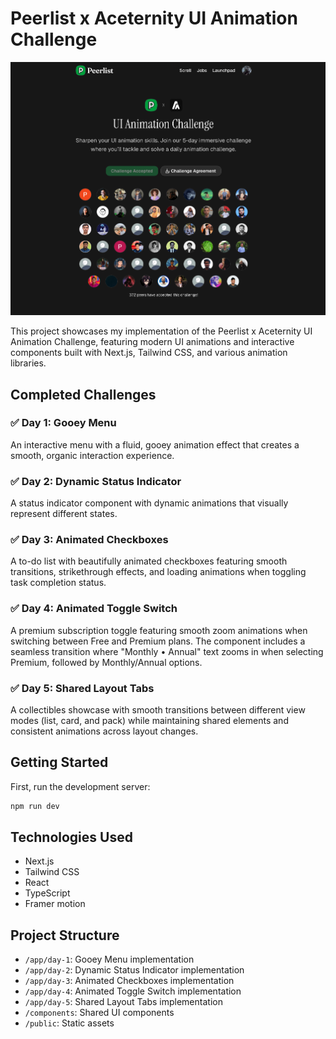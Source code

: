 # Peerlist x Aceternity UI Animation Challenge

![Peerlist x Aceternity UI Challenge](/public/peerlist-challenge.png)

This project showcases my implementation of the Peerlist x Aceternity UI Animation Challenge, featuring modern UI animations and interactive components built with Next.js, Tailwind CSS, and various animation libraries.

## Completed Challenges

### ✅ Day 1: Gooey Menu
An interactive menu with a fluid, gooey animation effect that creates a smooth, organic interaction experience.

### ✅ Day 2: Dynamic Status Indicator
A status indicator component with dynamic animations that visually represent different states.

### ✅ Day 3: Animated Checkboxes
A to-do list with beautifully animated checkboxes featuring smooth transitions, strikethrough effects, and loading animations when toggling task completion status.

### ✅ Day 4: Animated Toggle Switch
A premium subscription toggle featuring smooth zoom animations when switching between Free and Premium plans. The component includes a seamless transition where "Monthly • Annual" text zooms in when selecting Premium, followed by Monthly/Annual options.

### ✅ Day 5: Shared Layout Tabs
A collectibles showcase with smooth transitions between different view modes (list, card, and pack) while maintaining shared elements and consistent animations across layout changes.

## Getting Started

First, run the development server:

```bash
npm run dev
```

## Technologies Used

- Next.js
- Tailwind CSS
- React
- TypeScript
- Framer motion

## Project Structure

- `/app/day-1`: Gooey Menu implementation
- `/app/day-2`: Dynamic Status Indicator implementation
- `/app/day-3`: Animated Checkboxes implementation
- `/app/day-4`: Animated Toggle Switch implementation
- `/app/day-5`: Shared Layout Tabs implementation
- `/components`: Shared UI components
- `/public`: Static assets


